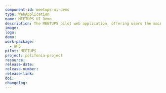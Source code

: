 ```yaml
---
component-id: meetups-ui-demo
type: WebApplication
name: MEETUPS UI Demo
description: The MEETUPS pilot web application, offering users the main interface for exploring MEETUPS data
image:
logo:
demo:
work-package: 
  - WP5
pilot: MEETUPS
project: polifonia-project
resource: 
release-date:
release-number:
release-link:
doi:
changelog:
---
```

